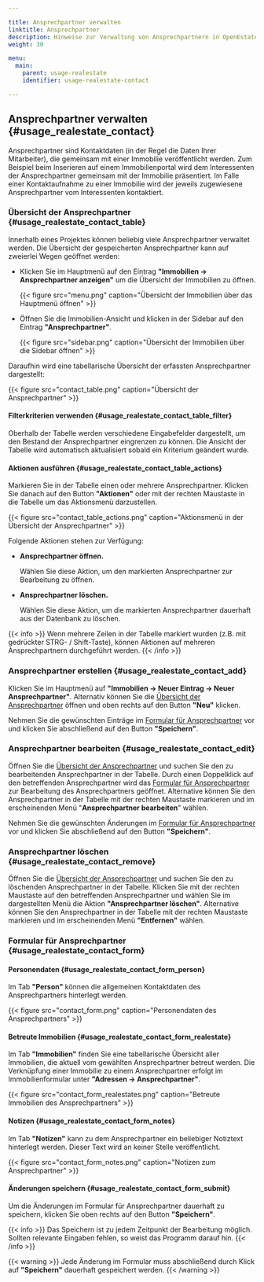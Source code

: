 ```yaml
---

title: Ansprechpartner verwalten
linktitle: Ansprechpartner
description: Hinweise zur Verwaltung von Ansprechpartnern in OpenEstate-ImmoTool…
weight: 30

menu:
  main:
    parent: usage-realestate
    identifier: usage-realestate-contact

---
```


## Ansprechpartner verwalten {#usage_realestate_contact}

Ansprechpartner sind Kontaktdaten (in der Regel die Daten Ihrer Mitarbeiter), die gemeinsam mit einer Immobilie veröffentlicht werden. Zum Beispiel beim Inserieren auf einem Immobilienportal wird dem Interessenten der Ansprechpartner gemeinsam mit der Immobilie präsentiert. Im Falle einer Kontaktaufnahme zu einer Immobilie wird der jeweils zugewiesene Ansprechpartner vom Interessenten kontaktiert.


### Übersicht der Ansprechpartner {#usage_realestate_contact_table}

Innerhalb eines Projektes können beliebig viele Ansprechpartner verwaltet werden. Die Übersicht der gespeicherten Ansprechpartner kann auf zweierlei Wegen geöffnet werden:

-   Klicken Sie im Hauptmenü auf den Eintrag **"Immobilien → Ansprechpartner anzeigen"** um die Übersicht der Immobilien zu öffnen.

    {{< figure src="menu.png" caption="Übersicht der Immobilien über das Hauptmenü öffnen" >}}

-   Öffnen Sie die Immobilien-Ansicht und klicken in der Sidebar auf den Eintrag **"Ansprechpartner"**.

    {{< figure src="sidebar.png" caption="Übersicht der Immobilien über die Sidebar öffnen" >}}


Daraufhin wird eine tabellarische Übersicht der erfassten Ansprechpartner dargestellt:

{{< figure src="contact_table.png" caption="Übersicht der Ansprechpartner" >}}


#### Filterkriterien verwenden {#usage_realestate_contact_table_filter}

Oberhalb der Tabelle werden verschiedene Eingabefelder dargestellt, um den Bestand der Ansprechpartner eingrenzen zu können. Die Ansicht der Tabelle wird automatisch aktualisiert sobald ein Kriterium geändert wurde.


#### Aktionen ausführen {#usage_realestate_contact_table_actions}

Markieren Sie in der Tabelle einen oder mehrere Ansprechpartner. Klicken Sie danach auf den Button **"Aktionen"** oder mit der rechten Maustaste in die Tabelle um das Aktionsmenü darzustellen.

{{< figure src="contact_table_actions.png" caption="Aktionsmenü in der Übersicht der Ansprechpartner" >}}

Folgende Aktionen stehen zur Verfügung:

-   **Ansprechpartner öffnen.**

    Wählen Sie diese Aktion, um den markierten Ansprechpartner zur Bearbeitung zu öffnen.

-   **Ansprechpartner löschen.**

    Wählen Sie diese Aktion, um die markierten Ansprechpartner dauerhaft aus der Datenbank zu löschen.

{{< info >}}
Wenn mehrere Zeilen in der Tabelle markiert wurden (z.B. mit gedrückter STRG- / Shift-Taste), können Aktionen auf mehreren Ansprechpartnern durchgeführt werden.
{{< /info >}}


### Ansprechpartner erstellen {#usage_realestate_contact_add}

Klicken Sie im Hauptmenü auf **"Immobilien → Neuer Eintrag → Neuer Ansprechpartner"**. Alternativ können Sie die [Übersicht der Ansprechpartner](#usage_realestate_contact_table) öffnen und oben rechts auf den Button **"Neu"** klicken.

Nehmen Sie die gewünschten Einträge im [Formular für Ansprechpartner](#usage_realestate_contact_form) vor und klicken Sie abschließend auf den Button **"Speichern"**.


### Ansprechpartner bearbeiten {#usage_realestate_contact_edit}

Öffnen Sie die [Übersicht der Ansprechpartner](#usage_realestate_contact_table) und suchen Sie den zu bearbeitenden Ansprechpartner in der Tabelle. Durch einen Doppelklick auf den betreffenden Ansprechpartner wird das [Formular für Ansprechpartner](#usage_realestate_contact_form) zur Bearbeitung des Ansprechpartners geöffnet. Alternative können Sie den Ansprechpartner in der Tabelle mit der rechten Maustaste markieren und im erscheinenden Menü "**Ansprechpartner bearbeiten**" wählen.

Nehmen Sie die gewünschten Änderungen im [Formular für Ansprechpartner](#usage_realestate_contact_form) vor und klicken Sie abschließend auf den Button **"Speichern"**.


### Ansprechpartner löschen {#usage_realestate_contact_remove}

Öffnen Sie die [Übersicht der Ansprechpartner](#usage_realestate_contact_table) und suchen Sie den zu löschenden Ansprechpartner in der Tabelle. Klicken Sie mit der rechten Maustaste auf den betreffenden Ansprechpartner und wählen Sie im dargestellten Menü die Aktion **"Ansprechpartner löschen"**. Alternative können Sie den Ansprechpartner in der Tabelle mit der rechten Maustaste markieren und im erscheinenden Menü **"Entfernen"** wählen.


### Formular für Ansprechpartner {#usage_realestate_contact_form}


#### Personendaten {#usage_realestate_contact_form_person}

Im Tab **"Person"** können die allgemeinen Kontaktdaten des Ansprechpartners hinterlegt werden.

{{< figure src="contact_form.png" caption="Personendaten des Ansprechpartners" >}}


#### Betreute Immobilien {#usage_realestate_contact_form_realestate}

Im Tab **"Immobilien"** finden Sie eine tabellarische Übersicht aller Immobilien, die aktuell vom gewählten Ansprechpartner betreut werden. Die Verknüpfung einer Immobilie zu einem Ansprechpartner erfolgt im Immobilienformular unter **"Adressen → Ansprechpartner"**.

{{< figure src="contact_form_realestates.png" caption="Betreute Immobilien des Ansprechpartners" >}}


#### Notizen {#usage_realestate_contact_form_notes}

Im Tab **"Notizen"** kann zu dem Ansprechpartner ein beliebiger Notiztext hinterlegt werden. Dieser Text wird an keiner Stelle veröffentlicht.

{{< figure src="contact_form_notes.png" caption="Notizen zum Ansprechpartner" >}}



#### Änderungen speichern {#usage_realestate_contact_form_submit}

Um die Änderungen im Formular für Ansprechpartner dauerhaft zu speichern, klicken Sie oben rechts auf den Button **"Speichern"**.

{{< info >}}
Das Speichern ist zu jedem Zeitpunkt der Bearbeitung möglich. Sollten relevante Eingaben fehlen, so weist das Programm darauf hin.
{{< /info >}}

{{< warning >}}
Jede Änderung im Formular muss abschließend durch Klick auf **"Speichern"** dauerhaft gespeichert werden.
{{< /warning >}}

